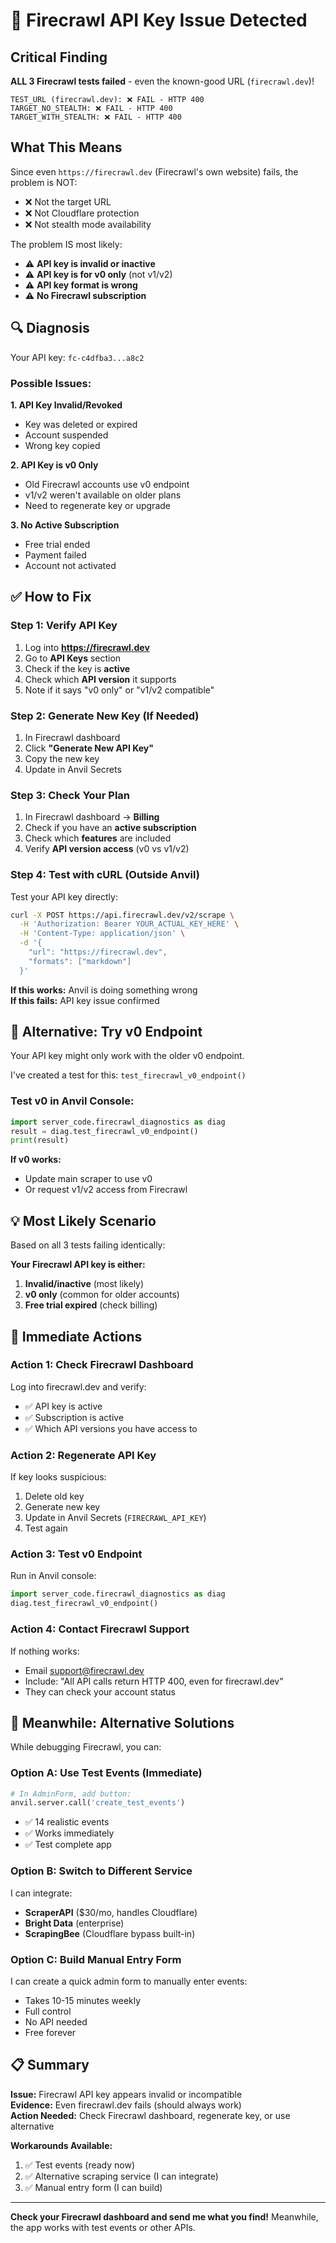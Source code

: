 # 🚨 Firecrawl API Key Issue Detected

## Critical Finding

**ALL 3 Firecrawl tests failed** - even the known-good URL (`firecrawl.dev`)!

```
TEST_URL (firecrawl.dev): ❌ FAIL - HTTP 400
TARGET_NO_STEALTH: ❌ FAIL - HTTP 400
TARGET_WITH_STEALTH: ❌ FAIL - HTTP 400
```

## What This Means

Since even `https://firecrawl.dev` (Firecrawl's own website) fails, the problem is NOT:
- ❌ Not the target URL
- ❌ Not Cloudflare protection
- ❌ Not stealth mode availability

The problem IS most likely:
- ⚠️ **API key is invalid or inactive**
- ⚠️ **API key is for v0 only** (not v1/v2)
- ⚠️ **API key format is wrong**
- ⚠️ **No Firecrawl subscription**

## 🔍 Diagnosis

Your API key: `fc-c4dfba3...a8c2`

### Possible Issues:

**1. API Key Invalid/Revoked**
- Key was deleted or expired
- Account suspended
- Wrong key copied

**2. API Key is v0 Only**
- Old Firecrawl accounts use v0 endpoint
- v1/v2 weren't available on older plans
- Need to regenerate key or upgrade

**3. No Active Subscription**
- Free trial ended
- Payment failed
- Account not activated

## ✅ How to Fix

### Step 1: Verify API Key

1. Log into **https://firecrawl.dev**
2. Go to **API Keys** section
3. Check if the key is **active**
4. Check which **API version** it supports
5. Note if it says "v0 only" or "v1/v2 compatible"

### Step 2: Generate New Key (If Needed)

1. In Firecrawl dashboard
2. Click **"Generate New API Key"**
3. Copy the new key
4. Update in Anvil Secrets

### Step 3: Check Your Plan

1. In Firecrawl dashboard → **Billing**
2. Check if you have an **active subscription**
3. Check which **features** are included
4. Verify **API version access** (v0 vs v1/v2)

### Step 4: Test with cURL (Outside Anvil)

Test your API key directly:

```bash
curl -X POST https://api.firecrawl.dev/v2/scrape \
  -H 'Authorization: Bearer YOUR_ACTUAL_KEY_HERE' \
  -H 'Content-Type: application/json' \
  -d '{
    "url": "https://firecrawl.dev",
    "formats": ["markdown"]
  }'
```

**If this works:** Anvil is doing something wrong  
**If this fails:** API key issue confirmed

## 🔄 Alternative: Try v0 Endpoint

Your API key might only work with the older v0 endpoint.

I've created a test for this: `test_firecrawl_v0_endpoint()`

### Test v0 in Anvil Console:

```python
import server_code.firecrawl_diagnostics as diag
result = diag.test_firecrawl_v0_endpoint()
print(result)
```

**If v0 works:**
- Update main scraper to use v0
- Or request v1/v2 access from Firecrawl

## 💡 Most Likely Scenario

Based on all 3 tests failing identically:

**Your Firecrawl API key is either:**
1. **Invalid/inactive** (most likely)
2. **v0 only** (common for older accounts)
3. **Free trial expired** (check billing)

## 🎯 Immediate Actions

### Action 1: Check Firecrawl Dashboard

Log into firecrawl.dev and verify:
- ✅ API key is active
- ✅ Subscription is active  
- ✅ Which API versions you have access to

### Action 2: Regenerate API Key

If key looks suspicious:
1. Delete old key
2. Generate new key
3. Update in Anvil Secrets (`FIRECRAWL_API_KEY`)
4. Test again

### Action 3: Test v0 Endpoint

Run in Anvil console:
```python
import server_code.firecrawl_diagnostics as diag
diag.test_firecrawl_v0_endpoint()
```

### Action 4: Contact Firecrawl Support

If nothing works:
- Email support@firecrawl.dev
- Include: "All API calls return HTTP 400, even for firecrawl.dev"
- They can check your account status

## 🔄 Meanwhile: Alternative Solutions

While debugging Firecrawl, you can:

### Option A: Use Test Events (Immediate)
```python
# In AdminForm, add button:
anvil.server.call('create_test_events')
```
- ✅ 14 realistic events
- ✅ Works immediately
- ✅ Test complete app

### Option B: Switch to Different Service

I can integrate:
- **ScraperAPI** ($30/mo, handles Cloudflare)
- **Bright Data** (enterprise)
- **ScrapingBee** (Cloudflare bypass built-in)

### Option C: Build Manual Entry Form

I can create a quick admin form to manually enter events:
- Takes 10-15 minutes weekly
- Full control
- No API needed
- Free forever

## 📋 Summary

**Issue:** Firecrawl API key appears invalid or incompatible  
**Evidence:** Even firecrawl.dev fails (should always work)  
**Action Needed:** Check Firecrawl dashboard, regenerate key, or use alternative  

**Workarounds Available:**
1. ✅ Test events (ready now)
2. ✅ Alternative scraping service (I can integrate)
3. ✅ Manual entry form (I can build)

---

**Check your Firecrawl dashboard and send me what you find!** Meanwhile, the app works with test events or other APIs.

